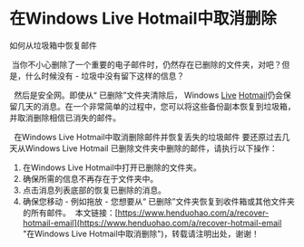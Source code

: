 # 在Windows Live Hotmail中取消删除
如何从垃圾箱中恢复邮件
​

​
​
当你不小心删除了一个重要的电子邮件时，仍然存在已删除的文件夹，对吧？但是，什么时候没有 - 垃圾中没有留下这样的信息？
​

​
​
然后是安全网。即使从“ 已删除”文件夹清除后， Windows [Live](https://www.henduohao.com/tag/live-mail "Live Mail即Windows Live Mail，是微软的一项电子邮件服务。") [Hotmail](https://www.henduohao.com/tag/hotmail "Hotmail是互联网免费电子邮件提供商之一，是一种微软邮箱。")仍会保留几天的消息。在一个非常简单的过程中，您可以将这些备份副本恢复到垃圾箱，并取消删除相信已消失的邮件。
​

​
​
在Windows Live Hotmail中取消删除邮件并恢复丢失的垃圾邮件
​
要还原过去几天从Windows Live Hotmail 已删除文件夹中删除的邮件，请执行以下操作：
​
1. 在Windows Live Hotmail中打开已删除的文件夹。
​
2. 确保所需的信息不再存在于文件夹中。
​
3. 点击消息列表底部的恢复已删除的消息。
​
4. 确保您移动 - 例如拖放 - 您想要从“ 已删除”文件夹恢复到收件箱或其他文件夹的所有邮件。
​
本文链接：[https://www.henduohao.com/a/recover-hotmail-email](https://www.henduohao.com/a/recover-hotmail-email "在Windows Live Hotmail中取消删除")，转载请注明出处，谢谢！